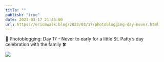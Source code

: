 ```yaml
---
title: ""
publish: "true"
date: 2023-03-17 21:43:00
url: https://ericmwalk.blog/2023/03/17/photoblogging-day-never.html
---
```


📸 Photoblogging: Day 17  - Never to early for a little St. Patty’s day celebration with the family 🍀


![](https://ericmwalk.blog/uploads/2023/400af2504e.jpg)